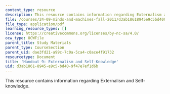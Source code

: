```yaml
---
content_type: resource
description: This resource contains information regarding Externalism and Self-knowledge.
file: /courses/24-09-minds-and-machines-fall-2011/d3ab18618945e9c5bd409f47e7ef1d6b_MIT24_09F11_externalism.pdf
file_type: application/pdf
learning_resource_types: []
license: https://creativecommons.org/licenses/by-nc-sa/4.0/
ocw_type: OCWFile
parent_title: Study Materials
parent_type: CourseSection
parent_uid: dae3fd21-a99c-7c0a-5ca4-c0ace4f91732
resourcetype: Document
title: 'Handout 9: Externalism and Self-Knowledge'
uid: d3ab1861-8945-e9c5-bd40-9f47e7ef1d6b
---
```

This resource contains information regarding Externalism and Self-knowledge.